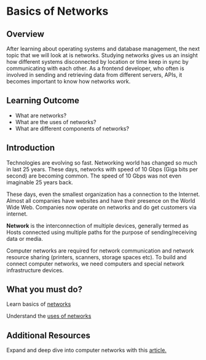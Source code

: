 # Basics of Networks

## Overview

After learning about operating systems and database management, the next topic that we will look at is networks. Studying networks gives us an insight how different systems disconnected by location or time keep in sync by communicating with each other.
As a frontend developer, who often is involved in sending and retrieving data from different servers, APIs, it becomes important to know how networks work.

## Learning Outcome
- What are networks?
- What are the uses of networks?
- What are different components of networks?

## Introduction

Technologies are evolving so fast. Networking world has changed so much in last 25 years. These days, networks with speed of 10 Gbps (Giga bits per second) are becoming common. The speed of 10 Gbps was not even imaginable 25 years back.

These days, even the smallest organization has a connection to the Internet. Almost all companies have websites and have their presence on the World Wide Web. Companies now operate on networks and do get customers via internet.

**Network**  is the interconnection of multiple devices, generally termed as Hosts connected using multiple paths for the purpose of sending/receiving data or media.

Computer networks are required for network communication and network resource sharing (printers, scanners, storage spaces etc). To build and connect computer networks, we need computers and special network infrastructure devices.

## What you must do?

Learn basics of [networks](https://www.studytonight.com/computer-networks/overview-of-computer-networks)

Understand the [uses of networks](https://www.studytonight.com/computer-networks/uses-of-computer-networks)

## Additional Resources
Expand and deep dive into computer networks with this [article.](https://medium.com/@cse247/basics-of-computer-networking-6c7b961f4e14)

